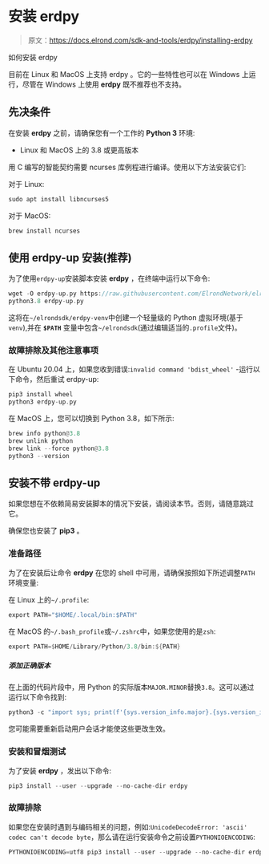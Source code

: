 # 安装 erdpy

> 原文：<https://docs.elrond.com/sdk-and-tools/erdpy/installing-erdpy>

 如何安装 erdpy

目前在 Linux 和 MacOS 上支持 erdpy 。它的一些特性也可以在 Windows 上运行，尽管在 Windows 上使用 **erdpy** 既不推荐也不支持。

## **先决条件**

在安装 **erdpy** 之前，请确保您有一个工作的 **Python 3** 环境:

*   Linux 和 MacOS 上的 3.8 或更高版本

用 C 编写的智能契约需要 ncurses 库例程进行编译。使用以下方法安装它们:

对于 Linux:

```rust
sudo apt install libncurses5 
```

对于 MacOS:

```rust
brew install ncurses 
```

## **使用 erdpy-up 安装(推荐)**

为了使用`erdpy-up`安装脚本安装 **erdpy** ，在终端中运行以下命令:

```rust
wget -O erdpy-up.py https://raw.githubusercontent.com/ElrondNetwork/elrond-sdk-erdpy/master/erdpy-up.py
python3.8 erdpy-up.py 
```

这将在`~/elrondsdk/erdpy-venv`中创建一个轻量级的 Python 虚拟环境(基于`venv`),并在 **`$PATH`** 变量中包含`~/elrondsdk`(通过编辑适当的`.profile`文件)。

### **故障排除及其他注意事项**

在 Ubuntu 20.04 上，如果您收到错误:`invalid command 'bdist_wheel'` -运行以下命令，然后重试 erdpy-up:

```rust
pip3 install wheel
python3 erdpy-up.py 
```

在 MacOS 上，您可以切换到 Python 3.8，如下所示:

```rust
brew info python@3.8
brew unlink python
brew link --force python@3.8
python3 --version 
```

## **安装不带 erdpy-up**

如果您想在不依赖简易安装脚本的情况下安装，请阅读本节。否则，请随意跳过它。

确保您也安装了 **pip3** 。

### **准备路径**

为了在安装后让命令 **erdpy** 在您的 shell 中可用，请确保按照如下所述调整`PATH`环境变量:

在 Linux 上的`~/.profile`:

```rust
export PATH="$HOME/.local/bin:$PATH" 
```

在 MacOS 的`~/.bash_profile`或`~/.zshrc`中，如果您使用的是`zsh`:

```rust
export PATH=$HOME/Library/Python/3.8/bin:${PATH} 
```

##### 添加正确版本

在上面的代码片段中，用 Python 的实际版本`MAJOR.MINOR`替换`3.8`。这可以通过运行以下命令找到:

```rust
python3 -c "import sys; print(f'{sys.version_info.major}.{sys.version_info.minor}')" 
```

您可能需要重新启动用户会话才能使这些更改生效。

### **安装和冒烟测试**

为了安装 **erdpy** ，发出以下命令:

```rust
pip3 install --user --upgrade --no-cache-dir erdpy 
```

### **故障排除**

如果您在安装时遇到与编码相关的问题，例如:`UnicodeDecodeError: 'ascii' codec can't decode byte`，那么请在运行安装命令之前设置`PYTHONIOENCODING`:

```rust
PYTHONIOENCODING=utf8 pip3 install --user --upgrade --no-cache-dir erdpy 
```